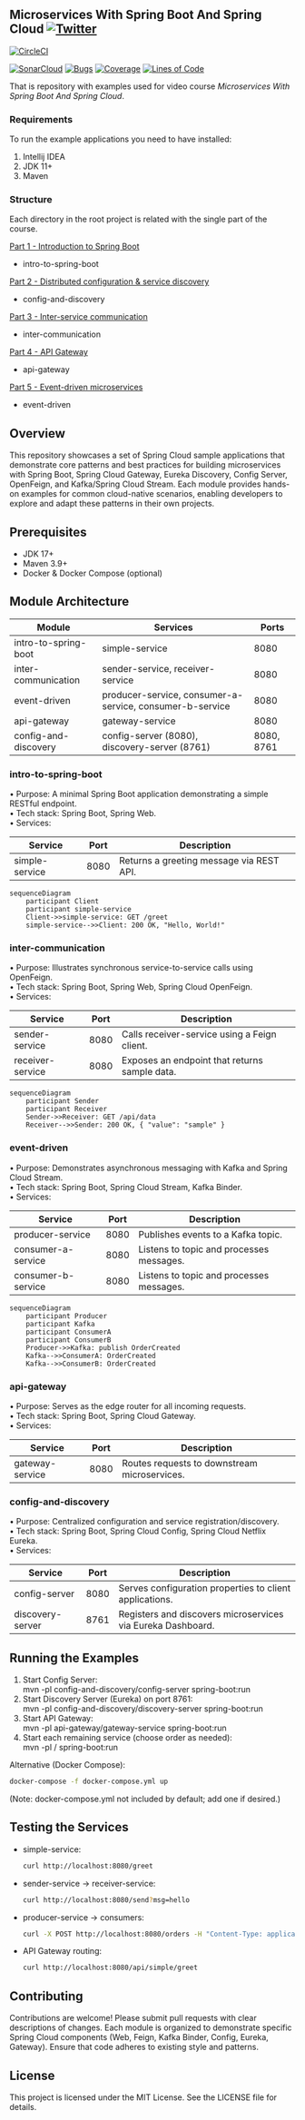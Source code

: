 ## Microservices With Spring Boot And Spring Cloud [![Twitter](https://img.shields.io/twitter/follow/piotr_minkowski.svg?style=social&logo=twitter&label=Follow%20Me)](https://twitter.com/piotr_minkowski)

[![CircleCI](https://circleci.com/gh/piomin/course-spring-microservices.svg?style=svg)](https://circleci.com/gh/piomin/course-spring-microservices)

[![SonarCloud](https://sonarcloud.io/images/project_badges/sonarcloud-black.svg)](https://sonarcloud.io/dashboard?id=piomin_course-spring-microservices)
[![Bugs](https://sonarcloud.io/api/project_badges/measure?project=piomin_course-spring-microservices&metric=bugs)](https://sonarcloud.io/dashboard?id=piomin_course-spring-microservices)
[![Coverage](https://sonarcloud.io/api/project_badges/measure?project=piomin_course-spring-microservices&metric=coverage)](https://sonarcloud.io/dashboard?id=piomin_course-spring-microservices)
[![Lines of Code](https://sonarcloud.io/api/project_badges/measure?project=piomin_course-spring-microservices&metric=ncloc)](https://sonarcloud.io/dashboard?id=piomin_course-spring-microservices)

That is repository with examples used for video course _Microservices With Spring Boot And Spring Cloud_.

### Requirements
To run the example applications you need to have installed:
1. Intellij IDEA
2. JDK 11+
3. Maven

### Structure
Each directory in the root project is related with the single part of the course.

[Part 1 - Introduction to Spring Boot](https://www.youtube.com/watch?v=KnbH4hOswLA)
- intro-to-spring-boot

[Part 2 - Distributed configuration & service discovery](https://www.youtube.com/watch?v=laI2yxthk3c)
- config-and-discovery

[Part 3 - Inter-service communication](https://www.youtube.com/watch?v=EJUtU_VGpuk)
- inter-communication

[Part 4 - API Gateway](https://www.youtube.com/watch?v=XIkSWHX38Tg)
- api-gateway

[Part 5 - Event-driven microservices](https://www.youtube.com/watch?v=fwhP9k0e1BY)
- event-driven

## Overview
This repository showcases a set of Spring Cloud sample applications that demonstrate core patterns and best practices for building microservices with Spring Boot, Spring Cloud Gateway, Eureka Discovery, Config Server, OpenFeign, and Kafka/Spring Cloud Stream. Each module provides hands-on examples for common cloud-native scenarios, enabling developers to explore and adapt these patterns in their own projects.

## Prerequisites
* JDK 17+
* Maven 3.9+
* Docker & Docker Compose (optional)

## Module Architecture

| Module                  | Services                                                      | Ports            |
|-------------------------|---------------------------------------------------------------|------------------|
| intro-to-spring-boot    | simple-service                                                | 8080             |
| inter-communication      | sender-service, receiver-service                             | 8080             |
| event-driven             | producer-service, consumer-a-service, consumer-b-service     | 8080             |
| api-gateway              | gateway-service                                              | 8080             |
| config-and-discovery     | config-server (8080), discovery-server (8761)                | 8080, 8761       |

### intro-to-spring-boot
• Purpose: A minimal Spring Boot application demonstrating a simple RESTful endpoint.  
• Tech stack: Spring Boot, Spring Web.  
• Services:

| Service        | Port | Description                              |
|----------------|------|------------------------------------------|
| simple-service | 8080 | Returns a greeting message via REST API. |

```mermaid
sequenceDiagram
    participant Client
    participant simple-service
    Client->>simple-service: GET /greet
    simple-service-->>Client: 200 OK, "Hello, World!"
```

### inter-communication
• Purpose: Illustrates synchronous service-to-service calls using OpenFeign.  
• Tech stack: Spring Boot, Spring Web, Spring Cloud OpenFeign.  
• Services:

| Service          | Port | Description                                         |
|------------------|------|-----------------------------------------------------|
| sender-service   | 8080 | Calls receiver-service using a Feign client.        |
| receiver-service | 8080 | Exposes an endpoint that returns sample data.       |

```mermaid
sequenceDiagram
    participant Sender
    participant Receiver
    Sender->>Receiver: GET /api/data
    Receiver-->>Sender: 200 OK, { "value": "sample" }
```

### event-driven
• Purpose: Demonstrates asynchronous messaging with Kafka and Spring Cloud Stream.  
• Tech stack: Spring Boot, Spring Cloud Stream, Kafka Binder.  
• Services:

| Service             | Port | Description                                  |
|---------------------|------|----------------------------------------------|
| producer-service    | 8080 | Publishes events to a Kafka topic.           |
| consumer-a-service  | 8080 | Listens to topic and processes messages.     |
| consumer-b-service  | 8080 | Listens to topic and processes messages.     |

```mermaid
sequenceDiagram
    participant Producer
    participant Kafka
    participant ConsumerA
    participant ConsumerB
    Producer->>Kafka: publish OrderCreated
    Kafka-->>ConsumerA: OrderCreated
    Kafka-->>ConsumerB: OrderCreated
```

### api-gateway
• Purpose: Serves as the edge router for all incoming requests.  
• Tech stack: Spring Boot, Spring Cloud Gateway.  
• Services:

| Service          | Port | Description                                      |
|------------------|------|--------------------------------------------------|
| gateway-service  | 8080 | Routes requests to downstream microservices.     |

### config-and-discovery
• Purpose: Centralized configuration and service registration/discovery.  
• Tech stack: Spring Boot, Spring Cloud Config, Spring Cloud Netflix Eureka.  
• Services:

| Service           | Port | Description                                                   |
|-------------------|------|---------------------------------------------------------------|
| config-server     | 8080 | Serves configuration properties to client applications.       |
| discovery-server  | 8761 | Registers and discovers microservices via Eureka Dashboard.   |

## Running the Examples
1. Start Config Server:  
   mvn -pl config-and-discovery/config-server spring-boot:run  
2. Start Discovery Server (Eureka) on port 8761:  
   mvn -pl config-and-discovery/discovery-server spring-boot:run  
3. Start API Gateway:  
   mvn -pl api-gateway/gateway-service spring-boot:run  
4. Start each remaining service (choose order as needed):  
   mvn -pl <module>/<service> spring-boot:run  
   
Alternative (Docker Compose):  
```bash
docker-compose -f docker-compose.yml up
```  
(Note: docker-compose.yml not included by default; add one if desired.)

## Testing the Services
* simple-service:  
  ```bash
  curl http://localhost:8080/greet
  ```
* sender-service → receiver-service:  
  ```bash
  curl http://localhost:8080/send?msg=hello
  ```
* producer-service → consumers:  
  ```bash
  curl -X POST http://localhost:8080/orders -H "Content-Type: application/json" -d '{"id":123}'
  ```
* API Gateway routing:  
  ```bash
  curl http://localhost:8080/api/simple/greet
  ```

## Contributing
Contributions are welcome! Please submit pull requests with clear descriptions of changes. Each module is organized to demonstrate specific Spring Cloud components (Web, Feign, Kafka Binder, Config, Eureka, Gateway). Ensure that code adheres to existing style and patterns. 

## License
This project is licensed under the MIT License. See the LICENSE file for details.
